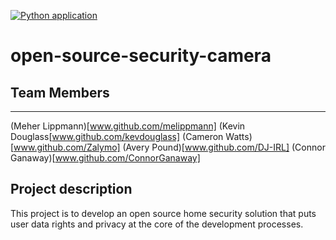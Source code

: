 [![Python application](https://github.com/ChicoState/open-source-security-camera/actions/workflows/actions.yaml/badge.svg)](https://github.com/ChicoState/open-source-security-camera/actions/workflows/actions.yaml)
# open-source-security-camera

## Team Members
---
(Meher Lippmann)[www.github.com/melippmann]
(Kevin Douglass[www.github.com/kevdouglass] 
(Cameron Watts)[www.github.com/Zalymo]
(Avery Pound)[www.github.com/DJ-IRL]
(Connor Ganaway)[www.github.com/ConnorGanaway]

## Project description
This project is to develop an open source home security solution that puts user data rights and privacy at the core of the development processes.